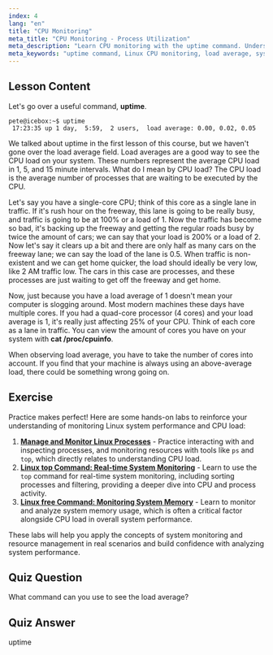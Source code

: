 ```yaml
---
index: 4
lang: "en"
title: "CPU Monitoring"
meta_title: "CPU Monitoring - Process Utilization"
meta_description: "Learn CPU monitoring with the uptime command. Understand load average, CPU usage, and how to interpret system performance for Linux beginners."
meta_keywords: "uptime command, Linux CPU monitoring, load average, system performance, Linux tutorial, beginner guide"
---
```


## Lesson Content

Let's go over a useful command, **uptime**.

```
pete@icebox:~$ uptime
 17:23:35 up 1 day,  5:59,  2 users,  load average: 0.00, 0.02, 0.05
```

We talked about uptime in the first lesson of this course, but we haven't gone over the load average field. Load averages are a good way to see the CPU load on your system. These numbers represent the average CPU load in 1, 5, and 15 minute intervals. What do I mean by CPU load? The CPU load is the average number of processes that are waiting to be executed by the CPU.

Let's say you have a single-core CPU; think of this core as a single lane in traffic. If it's rush hour on the freeway, this lane is going to be really busy, and traffic is going to be at 100% or a load of 1. Now the traffic has become so bad, it's backing up the freeway and getting the regular roads busy by twice the amount of cars; we can say that your load is 200% or a load of 2. Now let's say it clears up a bit and there are only half as many cars on the freeway lane; we can say the load of the lane is 0.5. When traffic is non-existent and we can get home quicker, the load should ideally be very low, like 2 AM traffic low. The cars in this case are processes, and these processes are just waiting to get off the freeway and get home.

Now, just because you have a load average of 1 doesn't mean your computer is slogging around. Most modern machines these days have multiple cores. If you had a quad-core processor (4 cores) and your load average is 1, it's really just affecting 25% of your CPU. Think of each core as a lane in traffic. You can view the amount of cores you have on your system with **cat /proc/cpuinfo**.

When observing load average, you have to take the number of cores into account. If you find that your machine is always using an above-average load, there could be something wrong going on.

## Exercise

Practice makes perfect! Here are some hands-on labs to reinforce your understanding of monitoring Linux system performance and CPU load:

1. **[Manage and Monitor Linux Processes](https://labex.io/labs/comptia-manage-and-monitor-linux-processes-590864)** - Practice interacting with and inspecting processes, and monitoring resources with tools like `ps` and `top`, which directly relates to understanding CPU load.
2. **[Linux top Command: Real-time System Monitoring](https://labex.io/labs/linux-linux-top-command-real-time-system-monitoring-388500)** - Learn to use the `top` command for real-time system monitoring, including sorting processes and filtering, providing a deeper dive into CPU and process activity.
3. **[Linux free Command: Monitoring System Memory](https://labex.io/labs/linux-linux-free-command-monitoring-system-memory-388496)** - Learn to monitor and analyze system memory usage, which is often a critical factor alongside CPU load in overall system performance.

These labs will help you apply the concepts of system monitoring and resource management in real scenarios and build confidence with analyzing system performance.

## Quiz Question

What command can you use to see the load average?

## Quiz Answer

uptime
